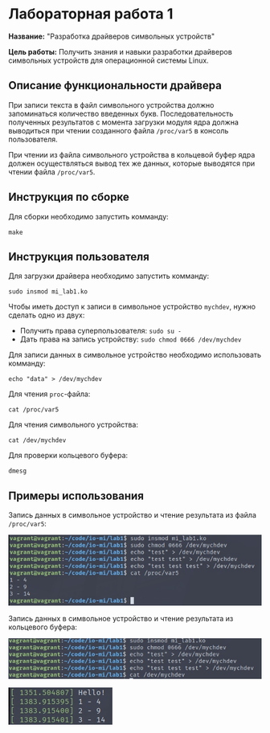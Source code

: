 # Лабораторная работа 1

**Название:** "Разработка драйверов символьных устройств"

**Цель работы:** Получить знания и навыки разработки драйверов символьных устройств для операционной системы Linux.

## Описание функциональности драйвера

При записи текста в файл символьного устройства должно запоминаться количество введенных букв. Последовательность полученных результатов с момента загрузки модуля ядра должна выводиться при чтении созданного файла `/proc/var5` в консоль пользователя.

При чтении из файла символьного устройства в кольцевой буфер ядра должен осуществляться вывод тех же данных, которые выводятся при чтении файла `/proc/var5`.


## Инструкция по сборке

Для сборки необходимо запустить комманду:

```
make
```

## Инструкция пользователя

Для загрузки драйвера необходимо запустить комманду:

```
sudo insmod mi_lab1.ko
```

Чтобы иметь доступ к записи в символьное устройство `mychdev`, нужно сделать одно из двух:

- Получить права суперпользователя: `sudo su -`
- Дать права на запись устройству: `sudo chmod 0666 /dev/mychdev`

Для записи данных в символьное устройство необходимо использовать комманду:

```
echo "data" > /dev/mychdev
```

Для чтения `proc`-файла:

```
cat /proc/var5
```

Для чтения символьного устройства:

```
cat /dev/mychdev
```

Для проверки кольцевого буфера:

```
dmesg
```

## Примеры использования

Запись данных в символьное устройство и чтение результата из файла `/proc/var5`:


![img1](resources/img1.jpg)

Запись данных в символьное устройство и чтение результата из кольцевого буфера:

![img2](resources/img2.jpg)

![img3](resources/img3.jpg)
